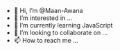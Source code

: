 - 👋 Hi, I’m @Maan-Awana
- 👀 I’m interested in ...
- 🌱 I’m currently learning JavaScript
- 💞️ I’m looking to collaborate on ...
- 📫 How to reach me ...

<!---
Maan-Awana/Maan-Awana is a ✨ special ✨ repository because its `README.md` (this file) appears on your GitHub profile.
You can click the Preview link to take a look at your changes.
--->
